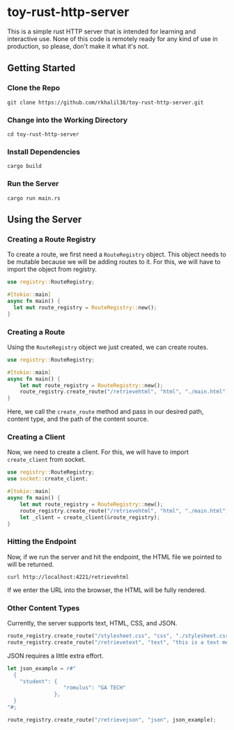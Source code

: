 # toy-rust-http-server

This is a simple rust HTTP server that is intended for learning and interactive use.
None of this code is remotely ready for any kind of use in production, so please, don't make it what it's not.

## Getting Started

### Clone the Repo
```
git clone https://github.com/rkhalil38/toy-rust-http-server.git
```

### Change into the Working Directory
```
cd toy-rust-http-server
```
### Install Dependencies
```
cargo build
```
### Run the Server
```
cargo run main.rs
```

## Using the Server

### Creating a Route Registry
To create a route, we first need a `RouteRegistry` object. This object needs to be mutable because we will be adding routes to it. For this, we will have to import the object from registry.
```rust
use registry::RouteRegistry;

#[tokio::main]
async fn main() {
  let mut route_registry = RouteRegistry::new();
}
```
### Creating a Route
Using the `RouteRegistry` object we just created, we can create routes.
```rust
use registry::RouteRegistry;

#[tokio::main]
async fn main() {
    let mut route_registry = RouteRegistry::new();
    route_registry.create_route("/retrievehtml", "html", "./main.html");
}
```
Here, we call the `create_route` method and pass in our desired path, content type, and the path of the content source.

### Creating a Client
Now, we need to create a client. For this, we will have to import `create_client` from socket.
```rust
use registry::RouteRegistry;
use socket::create_client;

#[tokio::main]
async fn main() {
    let mut route_registry = RouteRegistry::new();
    route_registry.create_route("/retrievehtml", "html", "./main.html");
    let _client = create_client(&route_registry);
}
```

### Hitting the Endpoint
Now, if we run the server and hit the endpoint, the HTML file we pointed to will be returned.
```
curl http://localhost:4221/retrievehtml
```
If we enter the URL into the browser, the HTML will be fully rendered.
### Other Content Types
Currently, the server supports text, HTML, CSS, and JSON.
```rust
route_registry.create_route("/stylesheet.css", "css", "./stylesheet.css");
route_registry.create_route("/retrievetext", "text", "this is a text message");
```
JSON requires a little extra effort.
```rust
let json_example = r#"
  {
    "student": {
                  "romulus": "GA TECH"
               },
  }
"#;

route_registry.create_route("/retrievejson", "json", json_example);
```

